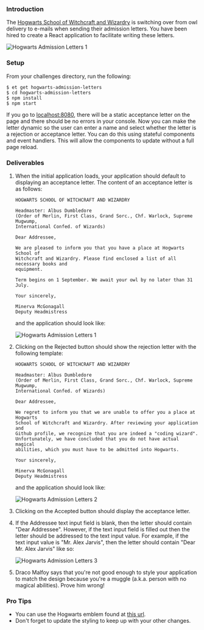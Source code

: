 ### Introduction

The [Hogwarts School of Witchcraft and Wizardry][wikipedia-hogwarts] is
switching over from owl delivery to e-mails when sending their admission
letters. You have been hired to create a React application to facilitate writing
these letters.

![Hogwarts Admission Letters 1][hogwarts-admission-letters-1]

### Setup

From your challenges directory, run the following:

```no-highlight
$ et get hogwarts-admission-letters
$ cd hogwarts-admission-letters
$ npm install
$ npm start
```

If you go to [localhost:8080][localhost-8080], there will be a static acceptance letter
on the page and there should be no errors in your console. Now you can make the letter
dynamic so the user can enter a name and select whether the letter is a rejection
or acceptance letter. You can do this using stateful components and event handlers.
This will allow the components to update without a full page reload.

### Deliverables

1.  When the initial application loads, your application should default to
    displaying an acceptance letter. The content of an acceptance letter is as
    follows:

    ```no-highlight
    HOGWARTS SCHOOL OF WITCHCRAFT AND WIZARDRY

    Headmaster: Albus Dumbledore
    (Order of Merlin, First Class, Grand Sorc., Chf. Warlock, Supreme Mugwump,
    International Confed. of Wizards)

    Dear Addressee,

    We are pleased to inform you that you have a place at Hogwarts School of
    Witchcraft and Wizardry. Please find enclosed a list of all necessary books and
    equipment.

    Term begins on 1 September. We await your owl by no later than 31 July.

    Your sincerely,

    Minerva McGonagall
    Deputy Headmistress
    ```

    and the application should look like:

    ![Hogwarts Admission Letters 1][hogwarts-admission-letters-1]

2.  Clicking on the Rejected button should show the rejection letter with the
    following template:

    ```no-highlight
    HOGWARTS SCHOOL OF WITCHCRAFT AND WIZARDRY

    Headmaster: Albus Dumbledore
    (Order of Merlin, First Class, Grand Sorc., Chf. Warlock, Supreme Mugwump,
    International Confed. of Wizards)

    Dear Addressee,

    We regret to inform you that we are unable to offer you a place at Hogwarts
    School of Witchcraft and Wizardry. After reviewing your application and
    Github profile, we recognize that you are indeed a "coding wizard".
    Unfortunately, we have concluded that you do not have actual magical
    abilities, which you must have to be admitted into Hogwarts.

    Your sincerely,

    Minerva McGonagall
    Deputy Headmistress
    ```

    and the application should look like:

    ![Hogwarts Admission Letters 2][hogwarts-admission-letters-2]

3.  Clicking on the Accepted button should display the acceptance letter.
4.  If the Addressee text input field is blank, then the letter should contain
    "Dear Addressee". However, if the text input field is filled out then the
    letter should be addressed to the text input value. For example, if the text
    input value is "Mr. Alex Jarvis", then the letter should contain "Dear Mr.
    Alex Jarvis" like so:

    ![Hogwarts Admission Letters 3][hogwarts-admission-letters-3]

5.  Draco Malfoy says that you're not good enough to style your application to
    match the design because you're a muggle (a.k.a. person with no magical
    abilities). Prove him wrong!

### Pro Tips

* You can use the Hogwarts emblem found at [this url][wikipedia-hogwarts-emblem].
* Don't forget to update the styling to keep up with your other changes.

[hogwarts-admission-letters-1]: https://s3.amazonaws.com/horizon-production/images/hogwarts-admission-letters-1.png
[hogwarts-admission-letters-2]: https://s3.amazonaws.com/horizon-production/images/hogwarts-admission-letters-2.png
[hogwarts-admission-letters-3]: https://s3.amazonaws.com/horizon-production/images/hogwarts-admission-letters-3.png
[localhost-8080]: http://localhost:8080
[wikipedia-hogwarts]: https://en.wikipedia.org/wiki/Hogwarts
[wikipedia-hogwarts-emblem]: https://upload.wikimedia.org/wikipedia/commons/thumb/f/f2/Hogwarts_coat_of_arms_colored_with_shading.svg/2000px-Hogwarts_coat_of_arms_colored_with_shading.svg.png
